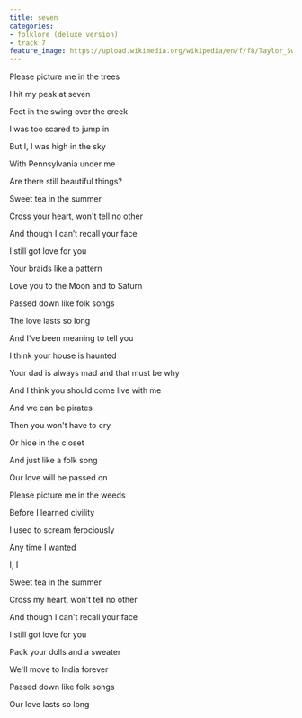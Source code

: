 ```yaml
---
title: seven
categories:
- folklore (deluxe version)
- track 7
feature_image: https://upload.wikimedia.org/wikipedia/en/f/f8/Taylor_Swift_-_Folklore.png
--- 
```

Please picture me in the trees

I hit my peak at seven

Feet in the swing over the creek

I was too scared to jump in

But I, I was high in the sky

With Pennsylvania under me

Are there still beautiful things?

Sweet tea in the summer

Cross your heart, won't tell no other

And though I can’t recall your face

I still got love for you

Your braids like a pattern

Love you to the Moon and to Saturn

Passed down like folk songs

The love lasts so long

And I've been meaning to tell you

I think your house is haunted

Your dad is always mad and that must be why

And I think you should come live with me

And we can be pirates

Then you won't have to cry

Or hide in the closet

And just like a folk song

Our love will be passed on

Please picture me in the weeds

Before I learned civility

I used to scream ferociously

Any time I wanted

I, I

Sweet tea in the summer

Cross my heart, won’t tell no other

And though I can't recall your face

I still got love for you

Pack your dolls and a sweater

We'll move to India forever

Passed down like folk songs

Our love lasts so long